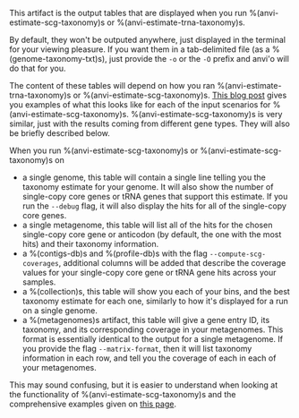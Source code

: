This artifact is the output tables that are displayed when you run %(anvi-estimate-scg-taxonomy)s or %(anvi-estimate-trna-taxonomy)s. 

By default, they won't be outputed anywhere, just displayed in the terminal for your viewing pleasure. If you want them in a tab-delimited file (as a %(genome-taxonomy-txt)s), just provide the `-o` or the `-O` prefix and anvi'o will do that for you.

The content of these tables will depend on how you ran %(anvi-estimate-trna-taxonomy)s or %(anvi-estimate-scg-taxonomy)s. [This blog post](http://merenlab.org/2019/10/08/anvio-scg-taxonomy/#estimating-taxonomy-in-the-terminal) gives you examples of what this looks like for each of the input scenarios for %(anvi-estimate-scg-taxonomy)s. %(anvi-estimate-scg-taxonomy)s is very similar, just with the results coming from different gene types. They will also be briefly described below. 

When you run %(anvi-estimate-scg-taxonomy)s or %(anvi-estimate-scg-taxonomy)s on 

- a single genome, this table will contain a single line telling you the taxonomy estimate for your genome. It will also show the number of single-copy core genes or tRNA genes that support this estimate. If you run the `--debug` flag, it will also display the hits for all of the single-copy core genes.  
- a single metagenome, this table will list all of the hits for the chosen single-copy core gene or anticodon (by default, the one with the most hits) and their taxonomy information.   
- a %(contigs-db)s and %(profile-db)s with the flag `--compute-scg-coverages`, additional columns will be added that describe the coverage values for your single-copy core gene or tRNA gene hits across your samples.   
- a %(collection)s, this table will show you each of your bins, and the best taxonomy estimate for each one, similarly to how it's displayed for a run on a single genome. 
- a %(metagenomes)s artifact, this table will give a gene entry ID, its taxonomy, and its corresponding coverage in your metagenomes. This format is essentially identical to the output for a single metagenome. If you provide the flag `--matrix-format`, then it will list taxonomy information in each row, and tell you the coverage of each in each of your metagenomes.   

This may sound confusing, but it is easier to understand when looking at the functionality of %(anvi-estimate-scg-taxonomy)s and the comprehensive examples given on [this page](http://merenlab.org/2019/10/08/anvio-scg-taxonomy/#estimating-taxonomy-in-the-terminal).
